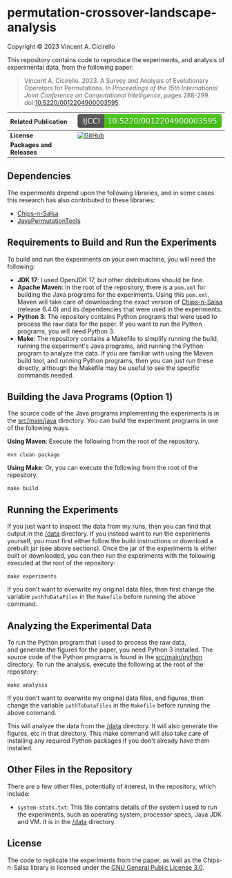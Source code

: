 # permutation-crossover-landscape-analysis

Copyright &copy; 2023 Vincent A. Cicirello

This repository contains code to reproduce the experiments, and analysis of 
experimental data, from the following paper:

> Vincent A. Cicirello. 2023. A Survey and Analysis of Evolutionary Operators for Permutations.  In *Proceedings of the 15th International Joint Conference on Computational Intelligence*, pages 288-299. doi:[10.5220/0012204900003595](https://doi.org/10.5220/0012204900003595).

| __Related Publication__ | [![doi:10.5220/0012204900003595](doi.svg)](https://doi.org/10.5220/0012204900003595) |
| :--- | :--- |
| __License__ | [![GitHub](https://img.shields.io/github/license/cicirello/permutation-crossover-landscape-analysis)](LICENSE) |
| __Packages and Releases__ |  |

## Dependencies

The experiments depend upon the following libraries, and in some cases this research has 
also contributed to these libraries:
* [Chips-n-Salsa](https://chips-n-salsa.cicirello.org)
* [JavaPermutationTools](https://jpt.cicirello.org)

## Requirements to Build and Run the Experiments

To build and run the experiments on your own machine, you will need the following:
* __JDK 17__: I used OpenJDK 17, but other distributions should be fine. 
* __Apache Maven__: In the root of the repository, there is a `pom.xml` 
  for building the Java programs for the experiments. Using this `pom.xml`, 
  Maven will take care of downloading the exact version of 
  [Chips-n-Salsa](https://chips-n-salsa.cicirello.org) (release 6.4.0) and its 
  dependencies that were used in the experiments. 
* __Python 3__: The repository contains Python programs that were used to 
  process the raw data for the paper. If you want to run the Python programs, 
  you will need Python 3. 
* __Make__: The repository contains a Makefile to simplify running the build, 
  running the experiment's Java programs, and running the Python program to 
  analyze the data. If you are familiar with using the Maven build tool, 
  and running Python programs, then you can just run these directly, although 
  the Makefile may be useful to see the specific commands needed.

## Building the Java Programs (Option 1)

The source code of the Java programs implementing the experiments
is in the [src/main/java](src/main/java) directory.  You can build the experiment 
programs in one of the following ways.

__Using Maven__: Execute the following from the root of the repository.

```shell
mvn clean package
```

__Using Make__: Or, you can execute the following from the root
of the repository.

```shell
make build
```

## Running the Experiments

If you just want to inspect the data from my runs, then you can find that output
in the [/data](data) directory. If you instead want to run the experiments yourself,
you must first either follow the build instructions or download a prebuilt jar (see above
sections). Once the jar of the experiments is either built or downloaded, you can then run 
the experiments with the following executed at the root of the repository:

```shell
make experiments
```

If you don't want to overwrite my original data files, then first change the variable
`pathToDataFiles` in the `Makefile` before running the above command.

## Analyzing the Experimental Data

To run the Python program that I used to process the raw data,  
and generate the figures for the paper, you need Python 3 installed. The source 
code of the Python programs is found in the [src/main/python](src/main/python) 
directory. To run the analysis, execute the following at the root of the 
repository:

```shell
make analysis
```

If you don't want to overwrite my original data files, and figures, then change the 
variable `pathToDataFiles` in the `Makefile` before running the above command.

This will analyze the data from the [/data](data) directory. It will also 
generate the figures, etc in that directory. This make command will also take
care of installing any required Python packages if you don't already have them
installed.

## Other Files in the Repository

There are a few other files, potentially of interest, in the repository,
which include:
* `system-stats.txt`: This file contains details of the system I 
  used to run the experiments, such as operating system, processor 
  specs, Java JDK and VM. It is in the [/data](data) directory.

## License

The code to replicate the experiments from the paper, as well as the
Chips-n-Salsa library is licensed under the [GNU General Public License 3.0](https://www.gnu.org/licenses/gpl-3.0.en.html).
